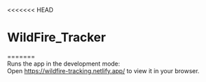 <<<<<<< HEAD
# WildFire_Tracker
=======\
Runs the app in the development mode:\
Open https://wildfire-tracking.netlify.app/ to view it in your browser.
